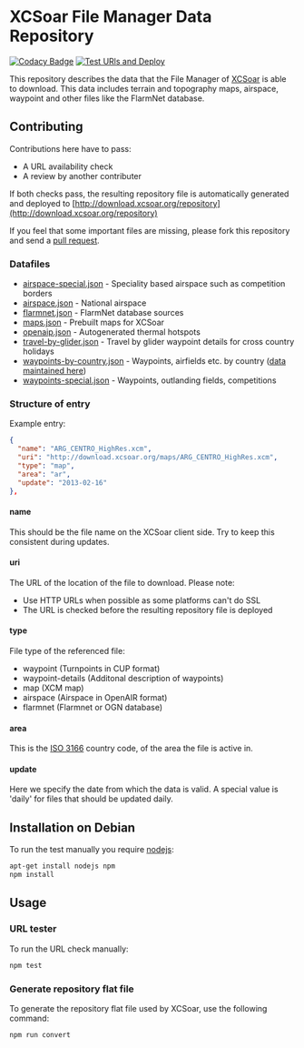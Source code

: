 # XCSoar File Manager Data Repository

[![Codacy Badge](https://api.codacy.com/project/badge/Grade/0d699796e8984182be062691b0dffef6)](https://app.codacy.com/gh/XCSoar/xcsoar-data-repository?utm_source=github.com&utm_medium=referral&utm_content=XCSoar/xcsoar-data-repository&utm_campaign=Badge_Grade_Settings)
[![Test URls and Deploy](https://github.com/XCSoar/xcsoar-data-repository/actions/workflows/deploy.yml/badge.svg)](https://github.com/XCSoar/xcsoar-data-repository/actions/workflows/deploy.yml)

This repository describes the data that the File Manager of
[XCSoar](https://xcsoar.org/) is able to download. This data includes
terrain and topography maps, airspace, waypoint and other files like the FlarmNet
database.

## Contributing

Contributions here have to pass:
* A URL availability check
* A review by another contributer 

If both checks pass, the resulting repository file is automatically generated and deployed to [http://download.xcsoar.org/repository](http://download.xcsoar.org/repository)

If you feel that some important files are missing, please fork this repository
and send a [pull request](https://github.com/XCSoar/xcsoar-data-repository/pulls).

### Datafiles

* [airspace-special.json](data/airspace-special.json) - Speciality based airspace such as competition borders
* [airspace.json](data/airspace.json) - National airspace
* [flarmnet.json](data/flarmnet.json) - FlarmNet database sources
* [maps.json](data/maps.json) - Prebuilt maps for XCSoar
* [openaip.json](data/openaip.json) - Autogenerated thermal hotspots
* [travel-by-glider.json](data/travel-by-glider.json) - Travel by glider waypoint details for cross country holidays
* [waypoints-by-country.json](data/waypoints-by-country.json) - Waypoints, airfields etc. by country ([data maintained here](https://github.com/XCSoar/xcsoar-data-content/tree/master/waypoints))
* [waypoints-special.json](data/waypoints-special.json) - Waypoints, outlanding fields, competitions
  
### Structure of entry

Example entry:
```json
{
  "name": "ARG_CENTRO_HighRes.xcm",
  "uri": "http://download.xcsoar.org/maps/ARG_CENTRO_HighRes.xcm",
  "type": "map",
  "area": "ar",
  "update": "2013-02-16"
},
```

#### name

This should be the file name on the XCSoar client side.
Try to keep this consistent during updates.

#### uri

The URL of the location of the file to download.
Please note:
* Use HTTP URLs when possible as some platforms can't do SSL
* The URL is checked before the resulting repository file is deployed
 
#### type

File type of the referenced file:
* waypoint (Turnpoints in CUP format)
* waypoint-details (Additonal description of waypoints)
* map (XCM map)
* airspace (Airspace in OpenAIR format)
* flarmnet (Flarmnet or OGN database)

#### area

This is the [ISO 3166](https://en.wikipedia.org/wiki/List_of_ISO_3166_country_codes) country code, of the area the file is active in. 

#### update

Here we specify the date from which the data is valid.
A special value is 'daily' for files that should be updated daily.

## Installation on Debian 

To run the test manually you require [nodejs](https://nodejs.org):
```bash
apt-get install nodejs npm
npm install
```

## Usage

### URL tester

To run the URL check manually:
```bash
npm test
```

### Generate repository flat file

To generate the repository flat file used by XCSoar, use the following command:
```bash
npm run convert
```
